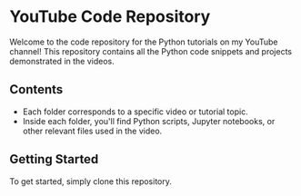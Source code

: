 # YouTube Code Repository

Welcome to the  code repository for the Python tutorials on my YouTube channel!
This repository contains all the Python code snippets and projects demonstrated in the videos.

## Contents

- Each folder corresponds to a specific video or tutorial topic.
- Inside each folder, you'll find Python scripts, Jupyter notebooks, or other relevant files used in the video.

## Getting Started

To get started, simply clone this repository.